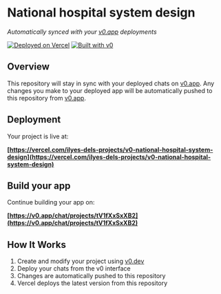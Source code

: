 # National hospital system design

*Automatically synced with your [v0.app](https://v0.app) deployments*

[![Deployed on Vercel](https://img.shields.io/badge/Deployed%20on-Vercel-black?style=for-the-badge&logo=vercel)](https://vercel.com/ilyes-dels-projects/v0-national-hospital-system-design)
[![Built with v0](https://img.shields.io/badge/Built%20with-v0.app-black?style=for-the-badge)](https://v0.app/chat/projects/tV1fXxSxXB2)

## Overview

This repository will stay in sync with your deployed chats on [v0.app](https://v0.app).
Any changes you make to your deployed app will be automatically pushed to this repository from [v0.app](https://v0.app).

## Deployment

Your project is live at:

**[https://vercel.com/ilyes-dels-projects/v0-national-hospital-system-design](https://vercel.com/ilyes-dels-projects/v0-national-hospital-system-design)**

## Build your app

Continue building your app on:

**[https://v0.app/chat/projects/tV1fXxSxXB2](https://v0.app/chat/projects/tV1fXxSxXB2)**

## How It Works

1. Create and modify your project using [v0.dev](https://v0.dev)
2. Deploy your chats from the v0 interface
3. Changes are automatically pushed to this repository
4. Vercel deploys the latest version from this repository
